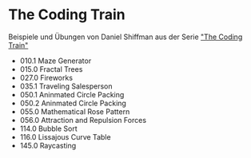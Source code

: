 # The Coding Train
Beispiele und Übungen von Daniel Shiffman aus der Serie ["The Coding Train"](https://thecodingtrain.com/CodingChallenges/)

- 010.1 Maze Generator
- 015.0 Fractal Trees
- 027.0 Fireworks
- 035.1 Traveling Salesperson
- 050.1 Aninmated Circle Packing
- 050.2 Aninmated Circle Packing
- 055.0 Mathematical Rose Pattern
- 056.0 Attraction and Repulsion Forces
- 114.0 Bubble Sort
- 116.0 Lissajous Curve Table
- 145.0 Raycasting
